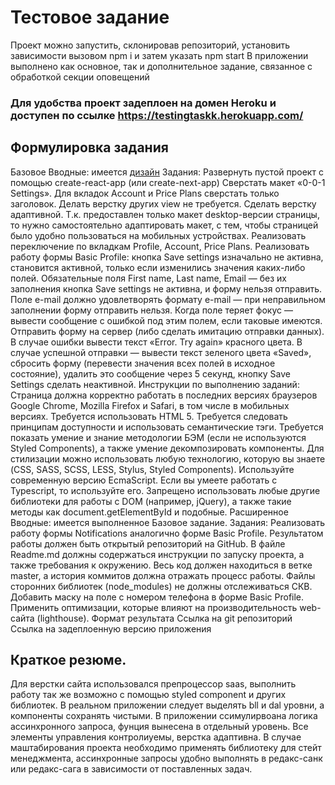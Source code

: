 # Тестовое задание
Проект можно запустить, склонировав репозиторий, установить зависимости вызовом npm i и затем указать npm start
В приложении выполнено как основное, так и дополнительное задание, связанное с обработкой секции оповещений 

### Для удобства проект задеплоен на домен Heroku и доступен по ссылке https://testingtaskk.herokuapp.com/

## Формулировка задания
Базовое
Вводные: имеется <a href='https://www.figma.com/file/b3L1Np4RYiicZAOMopHNkm/react-material-dashboard-free?node-id=0%3A1972'>дизайн</a> 
Задания:
Развернуть пустой проект с помощью create-react-app (или create-next-app)
Сверстать макет «0-0-1 Settings». Для вкладок Account и Price Plans сверстать только заголовок. Делать верстку других view не требуется.
Сделать верстку адаптивной. Т.к. предоставлен только макет desktop-версии страницы, то нужно самостоятельно адаптировать макет, с тем, чтобы страницей было удобно пользоваться на мобильных устройствах.
Реализовать переключение по вкладкам Profile, Account, Price Plans.
Реализовать работу формы Basic Profile: кнопка Save settings изначально не активна, становится активной, только если изменились значения каких-либо полей. Обязательные поля First name, Last name, Email — без их заполнения кнопка Save settings не активна, и форму нельзя отправить. Поле e-mail должно удовлетворять формату e-mail — при неправильном заполнении форму отправить нельзя. Когда поле теряет фокус — вывести сообщение с ошибкой под этим полем, если таковые имеются. Отправить форму на сервер (либо сделать имитацию отправки данных). В случае ошибки вывести текст «Error. Try again» красного цвета. В случае успешной отправки — вывести текст зеленого цвета «Saved», сбросить форму (перевести значения всех полей в исходное состояние), удалить это сообщение через 5 секунд, кнопку Save Settings сделать неактивной.
Инструкции по выполнению заданий:
Страница должна корректно работать в последних версиях браузеров Google Chrome, Mozilla Firefox и Safari, в том числе в мобильных версиях.
Требуется использовать HTML 5.
Требуется следовать принципам доступности и использовать семантические тэги.
Требуется показать умение и знание методологии БЭМ (если не используются Styled Components), а также умение декомпозировать компоненты.
Для стилизации можно использовать любую технологию, которую вы знаете (CSS, SASS, SCSS, LESS, Stylus, Styled Components).
Используйте современную версию EcmaScript. Если вы умеете работать с Typescript, то используйте его.
Запрещено использовать любые другие библиотеки для работы с DOM (например, jQuery), а также такие методы как document.getElementById и подобные.
Расширенное
Вводные: имеется выполненное Базовое задание.
Задания:
Реализовать работу формы Notifications аналогично форме Basic Profile.
Результатом работы должен быть открытый репозиторий на GitHub. В файле Readme.md должны содержаться инструкции по запуску проекта, а также требования к окружению. Весь код должен находиться в ветке master, а история коммитов должна отражать процесс работы. Файлы сторонних библиотек (node_modules) не должны отслеживаться СКВ.
Добавить маску на поле с номером телефона в форме Basic Profile.
Применить оптимизации, которые влияют на производительность web-сайта (lighthouse).
Формат результата
Ссылка на git репозиторий
Ссылка на задеплоенную версию приложения



## Краткое резюме. 
Для верстки сайта использовался препроцессор saas, выполнить работу так же возможно с помощью styled component и других библиотек. 
В реальном приложении следует выделять bll и dal уровни, а компоненты сохранять чистыми. В приложении ссимулирвоана логика ассинхронного запроса, фунция вынесена в отдельный уровень. Все элементы управления контролиуемы, верстка адаптивна. В случае маштабирования проекта необходимо применять библиотеку для стейт менеджмента, ассинхронные запросы удобно выполнять в редакс-санк или редакс-сага в зависимости от поставленных задач.
